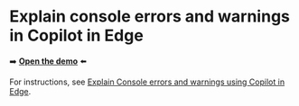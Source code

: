 # Explain console errors and warnings in Copilot in Edge

➡️ **[Open the demo](https://microsoftedge.github.io/Demos/devtools-explain-error/)** ⬅️

For instructions, see [Explain Console errors and warnings using Copilot in Edge](https://learn.microsoft.com/microsoft-edge/devtools/console/copilot-explain-console).
